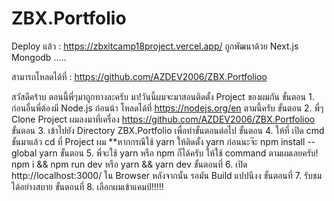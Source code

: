 # ZBX.Portfolio
Deploy แล้ว : https://zbxitcamp18project.vercel.app/
ถูกพัฒนาด้วย Next.js Mongodb .....

สามารถโหลดได้ที่ : https://github.com/AZDEV2006/ZBX.Portfolioo

 สวัสดีคร้าบ ตอนนี้พี่ๆมาถูกทางละครับ มา!วันนี้ผมจะมาสอนติดตั้ง Project ของผมกัน
ขั้นตอน 1. ก่อนอื่นพี่ต้องมี Node.js ก่อนน้า โหลดได้ที่ https://nodejs.org/en ตามนี้ครับ
ขั้นตอน 2. พี่ๆ Clone Project ผมลงมาที่เครื่อง https://github.com/AZDEV2006/ZBX.Portfolioo
ขั้นตอน 3. เข้าไปยัง Directory ZBX.Portfolio เพื่อทำขั้นตอนต่อไป
ขั้นตอน 4. ให้ที่ เปิด cmd ขั้นมาแล้ว cd ที่ Project ผม
**หากกรณีใช้ yarn ให้ติดตั้ง yarn ก่อนนะจ๊ะ npm install --global yarn
ขั้นตอน 5. พี่จะใช้ yarn หรือ npm ก็ได้ครับ ให้ใช้ command ตามผมเลยครับ! npm i && npm run dev หรือ yarn && yarn dev
ขั้นตอนที่ 6. เปิด http://localhost:3000/ ใน Browser หลังจากนั้น รอมัน Build แปปนีงง
ขั้นตอนที่ 7. รับชมได้อย่างสบาย
ขั้นตอนที่ 8. เลือกผมเข้าแคมป์!!!!!
